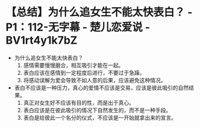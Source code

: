 # 【总结】为什么追女生不能太快表白？ - P1：112-无字幕 - 楚儿恋爱说 - BV1rt4y1k7bZ

-   为什么追女生不能太快表白？
    1.  感情需要慢慢磨合，相互吸引才能在一起。
    2.  表白应该在感情到一定程度后进行，不要过于急躁。
    3.  将感动误解为爱会导致不如人意的后果，应该避免这种情况。
-   表白不应该是一种压力，真心的爱情不应该是交易，应该是彼此吸引的自然结果。
    1.  真正对女生好不应该有目的性，而是出于真心。
    2.  表白应该是在彼此吸引的情况下自然发生的，而不是一种手段。
    3.  表白是给彼此一个名分的仪式，不应该是一开始就拿出来的宣言。